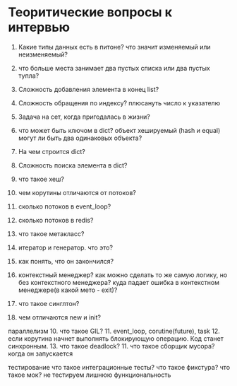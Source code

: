 
# Теоритические вопросы к интервью

1. Какие типы данных есть в питоне? что значит изменяемый или неизменяемый?
3. что больше места занимает два пустых списка или два пустых тупла? 
4. Сложность добавления элемента в конец list?
5. Сложность обращения по индексу? плюсануть число к указателю
6. Задача на сет, когда пригодалась в жизни?
7. что может быть ключом в dict? объект хешируемый (hash и equal) могут ли быть два одинаковых объекта?
8. На чем строится dict?
9. Сложность поиска элемента в dict?
10. что такое хеш?

11. чем корутины отличаются от потоков?
12. сколько потоков в event_loop?
13. сколько потоков в redis?
14. что такое метакласс?
15. итератор и генератор. что это?
16. как понять, что он закончился?
17. контекстный менеджер? как можно сделать то же самую логику, но без контекстного менеджера? куда падает ошибка в контекстном менеджере(в какой мето - exit)?
18. что такое синглтон?
19. чем отличаются new и init?

параллелизм
10. что такое GIL?
11. event_loop, corutine(future), task
12. если корутина начнет выполнять блокирующую операцию. Код станет синхронным.
13. что такое deadlock?
11. что такое сборщик мусора? когда он запускается

тестирование
что такое интеграционные тесты?
что такое фикстура?
что такое мок? не тестируем лишнюю функциональность